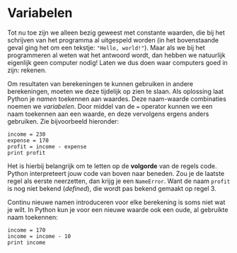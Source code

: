 # Variabelen

Tot nu toe zijn we alleen bezig geweest met constante waarden, die bij het schrijven van het programma al uitgespeld worden (in het bovenstaande geval ging het om een tekstje: `"Hello, world!"`). Maar als we bij het programmeren al weten wat het antwoord wordt, dan hebben we natuurlijk eigenlijk geen computer nodig! Laten we dus doen waar computers goed in zijn: rekenen.

Om resultaten van berekeningen te kunnen gebruiken in andere berekeningen, moeten we deze tijdelijk op zien te slaan. Als oplossing laat Python je *namen* toekennen aan waardes. Deze naam-waarde combinaties noemen we *variabelen*. Door middel van de `=` operator kunnen we een naam toekennen aan een waarde, en deze vervolgens ergens anders gebruiken. Zie bijvoorbeeld hieronder:

	income = 230
	expense = 170
	profit = income - expense
	print profit

Het is hierbij belangrijk om te letten op de **volgorde** van de regels code. Python interpreteert jouw code van boven naar beneden. Zou je de laatste regel als eerste neerzetten, dan krijg je een `NameError`. Want de naam `profit` is nog niet bekend (*defined*), die wordt pas bekend gemaakt op regel 3.

Continu nieuwe namen introduceren voor elke berekening is soms niet wat je wilt. In Python kun je voor een nieuwe waarde ook een oude, al gebruikte naam toekennen:

	income = 170
	income = income - 10
	print income
